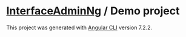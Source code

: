 # [InterfaceAdminNg](../README.md) / Demo project

This project was generated with [Angular CLI](https://github.com/angular/angular-cli) version 7.2.2.
